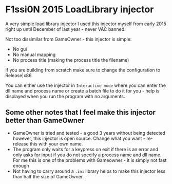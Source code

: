# F1ssi0N 2015 LoadLibrary injector
A very simple load library injector
I used this injector myself from early 2015 right up until December of last year - never VAC banned.

Not too dissimilar from GameOwner - this injector is simple:
 - No gui
 - No manual mapping
 - No process title (making the process title the filename)
 
If you are building from scratch make sure to change the configuration to Release|x86
 
You can either use the injector in `Interactive mode` where you can enter the dll name and process name or create a batch file to do it for you - help is displayed when you run the program with no arguments.

## Some other notes that I feel make this injector better than GameOwner
 - GameOwner is tried and tested - a good 3 years without being detected however, this injector is open source. Change what you want - re-release this with your own name.
 - The program only waits for a keypress on exit if there is an error and only asks for input if you do not specify a process name and dll name. For me this is one of the problems with Gameowner - it is simply not fast enough
 - Not having to carry around a `.ini` library helps to make this injector less than half the size of GameOwner.
